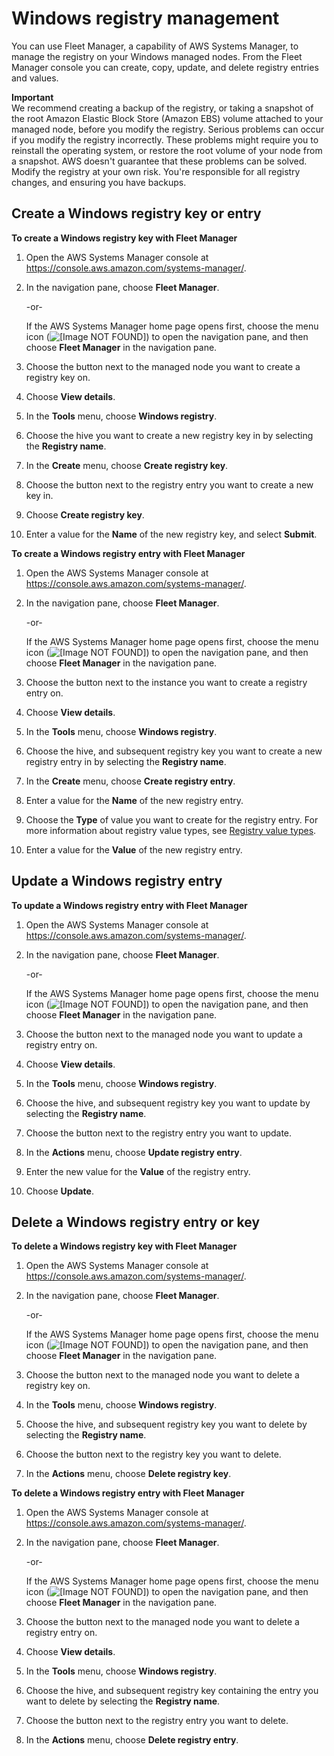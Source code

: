 # Windows registry management<a name="fleet-registry"></a>

You can use Fleet Manager, a capability of AWS Systems Manager, to manage the registry on your Windows managed nodes\. From the Fleet Manager console you can create, copy, update, and delete registry entries and values\.

**Important**  
We recommend creating a backup of the registry, or taking a snapshot of the root Amazon Elastic Block Store \(Amazon EBS\) volume attached to your managed node, before you modify the registry\. Serious problems can occur if you modify the registry incorrectly\. These problems might require you to reinstall the operating system, or restore the root volume of your node from a snapshot\. AWS doesn't guarantee that these problems can be solved\. Modify the registry at your own risk\. You're responsible for all registry changes, and ensuring you have backups\.

## Create a Windows registry key or entry<a name="fleet-registry-create"></a>

**To create a Windows registry key with Fleet Manager**

1. Open the AWS Systems Manager console at [https://console\.aws\.amazon\.com/systems\-manager/](https://console.aws.amazon.com/systems-manager/)\.

1. In the navigation pane, choose **Fleet Manager**\.

   \-or\-

   If the AWS Systems Manager home page opens first, choose the menu icon \(![\[Image NOT FOUND\]](http://docs.aws.amazon.com/systems-manager/latest/userguide/images/menu-icon-small.png)\) to open the navigation pane, and then choose **Fleet Manager** in the navigation pane\.

1. Choose the button next to the managed node you want to create a registry key on\.

1. Choose **View details**\.

1. In the **Tools** menu, choose **Windows registry**\.

1. Choose the hive you want to create a new registry key in by selecting the **Registry name**\.

1. In the **Create** menu, choose **Create registry key**\.

1. Choose the button next to the registry entry you want to create a new key in\.

1. Choose **Create registry key**\.

1. Enter a value for the **Name** of the new registry key, and select **Submit**\.

**To create a Windows registry entry with Fleet Manager**

1. Open the AWS Systems Manager console at [https://console\.aws\.amazon\.com/systems\-manager/](https://console.aws.amazon.com/systems-manager/)\.

1. In the navigation pane, choose **Fleet Manager**\.

   \-or\-

   If the AWS Systems Manager home page opens first, choose the menu icon \(![\[Image NOT FOUND\]](http://docs.aws.amazon.com/systems-manager/latest/userguide/images/menu-icon-small.png)\) to open the navigation pane, and then choose **Fleet Manager** in the navigation pane\.

1. Choose the button next to the instance you want to create a registry entry on\.

1. Choose **View details**\.

1. In the **Tools** menu, choose **Windows registry**\.

1. Choose the hive, and subsequent registry key you want to create a new registry entry in by selecting the **Registry name**\.

1. In the **Create** menu, choose **Create registry entry**\.

1. Enter a value for the **Name** of the new registry entry\.

1. Choose the **Type** of value you want to create for the registry entry\. For more information about registry value types, see [Registry value types](https://docs.microsoft.com/en-us/windows/win32/sysinfo/registry-value-types)\.

1. Enter a value for the **Value** of the new registry entry\.

## Update a Windows registry entry<a name="fleet-registry-update"></a>

**To update a Windows registry entry with Fleet Manager**

1. Open the AWS Systems Manager console at [https://console\.aws\.amazon\.com/systems\-manager/](https://console.aws.amazon.com/systems-manager/)\.

1. In the navigation pane, choose **Fleet Manager**\.

   \-or\-

   If the AWS Systems Manager home page opens first, choose the menu icon \(![\[Image NOT FOUND\]](http://docs.aws.amazon.com/systems-manager/latest/userguide/images/menu-icon-small.png)\) to open the navigation pane, and then choose **Fleet Manager** in the navigation pane\.

1. Choose the button next to the managed node you want to update a registry entry on\.

1. Choose **View details**\.

1. In the **Tools** menu, choose **Windows registry**\.

1. Choose the hive, and subsequent registry key you want to update by selecting the **Registry name**\.

1. Choose the button next to the registry entry you want to update\.

1. In the **Actions** menu, choose **Update registry entry**\.

1. Enter the new value for the **Value** of the registry entry\.

1. Choose **Update**\.

## Delete a Windows registry entry or key<a name="fleet-registry-delete"></a>

**To delete a Windows registry key with Fleet Manager**

1. Open the AWS Systems Manager console at [https://console\.aws\.amazon\.com/systems\-manager/](https://console.aws.amazon.com/systems-manager/)\.

1. In the navigation pane, choose **Fleet Manager**\.

   \-or\-

   If the AWS Systems Manager home page opens first, choose the menu icon \(![\[Image NOT FOUND\]](http://docs.aws.amazon.com/systems-manager/latest/userguide/images/menu-icon-small.png)\) to open the navigation pane, and then choose **Fleet Manager** in the navigation pane\.

1. Choose the button next to the managed node you want to delete a registry key on\.

1. In the **Tools** menu, choose **Windows registry**\.

1. Choose the hive, and subsequent registry key you want to delete by selecting the **Registry name**\.

1. Choose the button next to the registry key you want to delete\.

1. In the **Actions** menu, choose **Delete registry key**\.

**To delete a Windows registry entry with Fleet Manager**

1. Open the AWS Systems Manager console at [https://console\.aws\.amazon\.com/systems\-manager/](https://console.aws.amazon.com/systems-manager/)\.

1. In the navigation pane, choose **Fleet Manager**\.

   \-or\-

   If the AWS Systems Manager home page opens first, choose the menu icon \(![\[Image NOT FOUND\]](http://docs.aws.amazon.com/systems-manager/latest/userguide/images/menu-icon-small.png)\) to open the navigation pane, and then choose **Fleet Manager** in the navigation pane\.

1. Choose the button next to the managed node you want to delete a registry entry on\.

1. Choose **View details**\.

1. In the **Tools** menu, choose **Windows registry**\.

1. Choose the hive, and subsequent registry key containing the entry you want to delete by selecting the **Registry name**\.

1. Choose the button next to the registry entry you want to delete\.

1. In the **Actions** menu, choose **Delete registry entry**\.